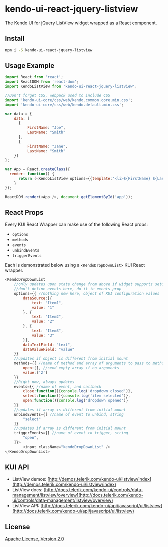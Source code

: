 # kendo-ui-react-jquery-listview

The Kendo UI for jQuery ListView widget wrapped as a React component.

## Install

```bash
npm i -S kendo-ui-react-jquery-listview
```

## Usage Example

```javascript
import React from 'react';
import ReactDOM from 'react-dom';
import KendoListView from 'kendo-ui-react-jquery-listview';

//Don't forget CSS, webpack used to include CSS
import 'kendo-ui-core/css/web/kendo.common.core.min.css';
import 'kendo-ui-core/css/web/kendo.default.min.css';

var data = {
	data: [
	  {
	      FirstName: "Joe",
	      LastName: "Smith"
	  },
	  {
	      FirstName: "Jane",
	      LastName: "Smith"
	}]
};

var App = React.createClass({
  render: function() {
	  return (<KendoListView options={{template:'<li>${FirstName} ${LastName}</li>',dataSource:data}} />);
	}
});

ReactDOM.render(<App />, document.getElementById('app'));
```

## React Props

Every KUI React Wrapper can make use of the following React props:

* `options`
* `methods`
* `events`
* `unbindEvents`
* `triggerEvents`

Each is demonstrated below using a `<KendoDropDownList>` KUI React wrapper.

```javascript
<KendoDropDownList
	//only updates upon state change from above if widget supports setOptions()
	//don't define events here, do it in events prop
	options={{ //nothing new here, object of KUI configuration values
		dataSource:[{
			text: "Item1",
			value: "1"
		}, {
			text: "Item2",
			value: "2"
		}, {
			text: "Item3",
			value: "3"
		}],
		dataTextField: "text",
		dataValueField: "value"
	}}
	//updates if object is different from initial mount
	methods={{ //name of method and array of arguments to pass to method
		open:[], //send empty array if no arguments
		value:['2']
	}}
	//Right now, always updates
	events={{ //name of event, and callback
		close:function(){console.log('dropdown closed')},
		select:function(){console.log('item selected')},
		open:function(){console.log('dropdown opened')}
	}}
	//updates if array is different from initial mount
	unbindEvents={[ //name of event to unbind, string
		"select"
	]}
	//updates if array is different from initial mount
	triggerEvents={[ //name of event to trigger, string
		"open",
	]}>
		<input className="kendoDropDownList" />
</KendoDropDownList>
```

## KUI API

* ListView demos: [http://demos.telerik.com/kendo-ui/listview/index](http://demos.telerik.com/kendo-ui/listview/index)
* ListView docs: [http://docs.telerik.com/kendo-ui/controls/data-management/listview/overview](http://docs.telerik.com/kendo-ui/controls/data-management/listview/overview)
* ListView API: [http://docs.telerik.com/kendo-ui/api/javascript/ui/listview](http://docs.telerik.com/kendo-ui/api/javascript/ui/listview)

## License

[Apache License, Version 2.0](http://www.apache.org/licenses/LICENSE-2.0)
